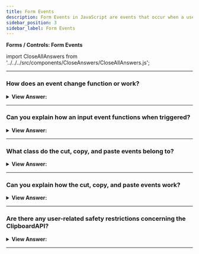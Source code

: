 ```yaml
---
title: Form Events
description: Form Events in JavaScript are events that occur when a user interacts with a form. They are triggered by the user's form. - JavaScript Interview Questions & Answers
sidebar_position: 3
sidebar_label: Form Events
---
```


**Forms / Controls: Form Events**

import CloseAllAnswers from '../../../src/components/CloseAnswers/CloseAllAnswers.js';

<CloseAllAnswers />

---

### How does an event change function or work?

<details>
  <summary><strong>View Answer:</strong></summary>
  <div>
  <div><strong>Interview Response:</strong> The change event triggers when the element has finished changing. The behavior depends on the kind of element getting changed and how the user interacts with the element. The change event fires at a different moment. For text inputs, the event occurs when it loses focus.
    </div><br />
  <div><strong className="codeExample">Code Example:</strong> text input<br /><br />

  <div></div>

```html
<input type="text" onchange="alert(this.value)" />
<input type="button" value="Button" />
```

  </div><br />
  <div><strong className="codeExample">Code Example:</strong> For other elements the select, input type=checkbox/radio it triggers right after the selection changes.<br /><br />

  <div></div>

```html
<select onchange="alert(this.value)">
  <option value="">Select something</option>
  <option value="1">Option 1</option>
  <option value="2">Option 2</option>
  <option value="3">Option 3</option>
</select>
```

  </div>
  </div>
</details>

---

### Can you explain how an input event functions when triggered?

<details>
  <summary><strong>View Answer:</strong></summary>
  <div>
  <div><strong>Interview Response:</strong> The input event triggers whenever the user changes a value. It initiates any value change, even ones that do not require keyboard activities, such as copying with a mouse or using speech recognition to dictate the text. This event is the ideal solution if we want to handle every change to an &#8249;input&#8250;. In contrast, the input event does not trigger through a keyboard input or other activities that do not require a value change, such as hitting the right or left arrow keys when in the input.
    </div><br />
  <div><strong className="codeExample">Code Example:</strong><br /><br />

  <div></div>

```js
<input type="text" id="input"> oninput: <span id="result"></span>
<script>
  input.oninput = function() {
    result.innerHTML = input.value;
  };
</script>
```

:::note
After the value gets updated, the input event happens. As a result, we are unable to use event. It's too late to use preventDefault() there — the consequence would be null.
:::

  </div>
  </div>
</details>

---

### What class do the cut, copy, and paste events belong to?

<details>
  <summary><strong>View Answer:</strong></summary>
  <div>
  <div><strong>Interview Response:</strong> They belong to ClipboardEvent class and provide access to the data that is copied/pasted.
    </div>
  </div>
</details>

---

### Can you explain how the cut, copy, and paste events work?

<details>
  <summary><strong>View Answer:</strong></summary>
  <div>
  <div><strong>Interview Response:</strong> These events occur when you cut, copy, or paste a value. They are members of the ClipboardEvent class and offer access to copied/pasted data. We may alternatively use event.preventDefault() to cancel the operation, which means nothing is copied or pasted.
    </div><br />
  <div><strong className="codeExample">Code Example:</strong><br /><br />

  <div></div>

```html
<input type="text" id="input" />
<script>
  input.oncut =
    input.oncopy =
    input.onpaste =
      function (event) {
        alert(event.type + ' - ' + event.clipboardData.getData('text/plain'));
        return false;
      };
</script>
```

:::note
It is possible to copy/paste everything, not just text. For example, we can copy and paste a file from the OS file manager. This behavior is because clipboardData implements the DataTransfer interface, which often gets used for drag'n'drop and copy/paste.
:::

  </div>
  </div>
</details>

---

### Are there any user-related safety restrictions concerning the ClipboardAPI?

<details>
  <summary><strong>View Answer:</strong></summary>
  <div>
  <div><strong>Interview Response:</strong> Yes, the clipboard is a “global” OS-level application program interface. So, most browsers allow read/write access to the clipboard only in the scope of specific user actions for security, e.g., an onclick event handlers. Also, it is forbidden to generate “custom” clipboard events with dispatchEvent in all browsers except Firefox.
    </div><br />
  <div><strong className="codeExample">Code Example:</strong><br /><br />

  <div></div>

```html
<input type="text" id="input" />
<script>
  input.oncut =
    input.oncopy =
    input.onpaste =
      function (event) {
        alert(event.type + ' - ' + event.clipboardData.getData('text/plain'));
        return false;
      };
</script>
```

  </div>
  </div>
</details>

---
